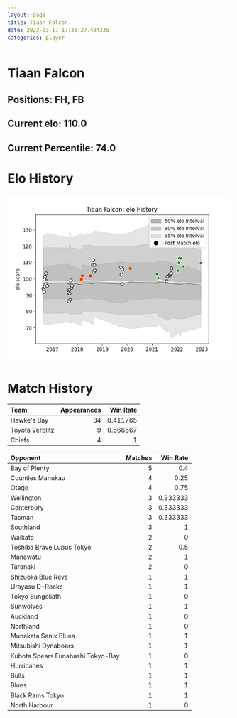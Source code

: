 ```yaml
---  
layout: page  
title: Tiaan Falcon  
date: 2023-03-17 17:30:27.484335  
categories: player  
---
```

# Tiaan Falcon

## Positions: FH, FB

## Current elo: 110.0

## Current Percentile: 74.0

# Elo History


![elo history](history_TiaanFalcon.png)
# Match History


| Team            |   Appearances |   Win Rate |
|:----------------|--------------:|-----------:|
| Hawke's Bay     |            34 |   0.411765 |
| Toyota Verblitz |             9 |   0.666667 |
| Chiefs          |             4 |   1        |

| Opponent                          |   Matches |   Win Rate |
|:----------------------------------|----------:|-----------:|
| Bay of Plenty                     |         5 |   0.4      |
| Counties Manukau                  |         4 |   0.25     |
| Otago                             |         4 |   0.75     |
| Wellington                        |         3 |   0.333333 |
| Canterbury                        |         3 |   0.333333 |
| Tasman                            |         3 |   0.333333 |
| Southland                         |         3 |   1        |
| Waikato                           |         2 |   0        |
| Toshiba Brave Lupus Tokyo         |         2 |   0.5      |
| Manawatu                          |         2 |   1        |
| Taranaki                          |         2 |   0        |
| Shizuoka Blue Revs                |         1 |   1        |
| Urayasu D-Rocks                   |         1 |   1        |
| Tokyo Sungoliath                  |         1 |   0        |
| Sunwolves                         |         1 |   1        |
| Auckland                          |         1 |   0        |
| Northland                         |         1 |   0        |
| Munakata Sanix Blues              |         1 |   1        |
| Mitsubishi Dynaboars              |         1 |   1        |
| Kubota Spears Funabashi Tokyo-Bay |         1 |   0        |
| Hurricanes                        |         1 |   1        |
| Bulls                             |         1 |   1        |
| Blues                             |         1 |   1        |
| Black Rams Tokyo                  |         1 |   1        |
| North Harbour                     |         1 |   0        |